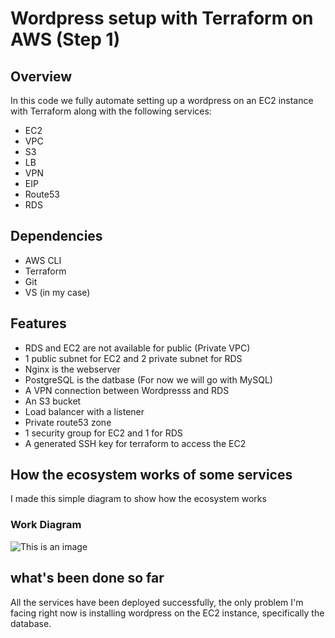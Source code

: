 # Wordpress setup with Terraform on AWS (Step 1)

## Overview

In this code we fully automate setting up a wordpress on an EC2 instance with Terraform along with the following services:
- EC2 
- VPC 
- S3 
- LB  
- VPN 
- EIP  
- Route53 
- RDS

## Dependencies
- AWS CLI
- Terraform
- Git
- VS (in my case)

## Features
- RDS and EC2 are not available for public (Private VPC)
- 1 public subnet for EC2 and 2 private subnet for RDS
- Nginx is the webserver
- PostgreSQL is the datbase (For now we will go with MySQL)
- A VPN connection between Wordpresss and RDS
- An S3 bucket 
- Load balancer with a listener
- Private route53 zone
- 1 security group for EC2 and 1 for RDS
- A generated SSH key for terraform to access the EC2

## How the ecosystem works of some services
I made this simple diagram to show how the ecosystem works
### Work Diagram

![This is an image](https://www.upload.ee/image/14336501/Untitled_Diagram.drawio.png)

## what's been done so far

All the services have been deployed successfully, the only problem I'm facing right now is installing wordpress on the EC2 instance, specifically the database.








